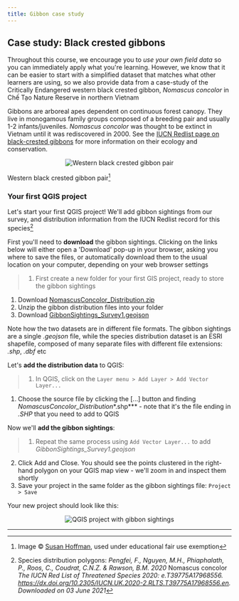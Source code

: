 ```yaml
---
title: Gibbon case study 
---
```


## Case study: Black crested gibbons

Throughout this course, we encourage you to *use your own field data* so you can immediately apply what you're learning.  However, we know that it can be easier to start with a simplified dataset that matches what other learners are using, so we also provide data from a case-study of the Critically Endangered western black crested gibbon, *Nomascus concolor* in Chế Tạo Nature Reserve in northern Vietnam

Gibbons are arboreal apes dependent on continuous forest canopy.  They live in monogamous family groups composed of a breeding pair and usually 1-2 infants/juveniles.  *Nomascus concolor* was thought to be extinct in Vietnam until it was rediscovered in 2000.  See the [IUCN Redlist page on black-crested gibbons](https://www.iucnredlist.org/species/39775/17968556) for more information on their ecology and conservation.  

<center><img src="{{site.baseurl}}/src/img/blackCrestedGibbons_Hoffman.jpg" alt="Western black crested gibbon pair"></center>

Western black crested gibbon pair[^1]

### Your first QGIS project
Let's start your first QGIS project!  We'll add gibbon sightings from our survey, and distribution information from the IUCN Redlist record for this species[^2]

First you'll need to **download** the gibbon sightings.  Clicking on the links below will either open a 'Download' pop-up in your browser, asking you where to save the files, or automatically download them to the usual location on your computer, depending on your web browser settings
> 1. First create a new folder for your first GIS project, ready to store the gibbon sightings
1. Download <a href="{{site.baseurl}}/src/datasets/NomascusConcolor_Distribution.zip" download>NomascusConcolor_Distribution.zip</a>
2. Unzip the gibbon distribution files into your folder
3. Download <a href="{{site.baseurl}}/src/datasets/GibbonSightings_Survey1.geojson" download>GibbonSightings_Survey1.geojson</a>  

Note how the two datasets are in different file formats.  The gibbon sightings are a single *.geojson* file, while the species distribution dataset is an ESRI shapefile, composed of many separate files with different file extensions: *.shp*, *.dbf* etc

Let's **add the distribution data** to QGIS:
> 1. In QGIS, click on the `Layer menu > Add Layer > Add Vector Layer...`
1. Choose the source file by clicking the [...] button and finding *NomascusConcolor_Distribution**.shp*** - note that it's the file ending in *.SHP* that you need to add to QGIS

Now we'll **add the gibbon sightings**:
> 1. Repeat the same process using `Add Vector Layer...` to add *GibbonSightings_Survey1.geojson*
2. Click Add and Close.  You should see the points clustered in the right-hand polygon on your QGIS map view - we'll zoom in and inspect them shortly
3. Save your project in the same folder as the gibbon sightings file: `Project > Save`

Your new project should look like this:
<center><img src="{{site.baseurl}}/src/img/QGIS_GibbonSightings.png" alt="QGIS project with gibbon sightings"></center>

---
[^1]: Image :copyright: [Susan Hoffman](http://zoology.muohio.edu/hoffman/), used under educational fair use exemption
[^2]: Species distribution polygons: *Pengfei, F., Nguyen, M.H., Phiaphalath, P., Roos, C., Coudrat, C.N.Z. & Rawson, B.M. 2020* Nomascus concolor *The IUCN Red List of Threatened Species 2020: e.T39775A17968556. https://dx.doi.org/10.2305/IUCN.UK.2020-2.RLTS.T39775A17968556.en. Downloaded on 03 June 2021*
